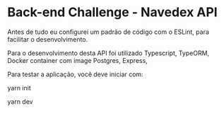 # Back-end Challenge - Navedex API

Antes de tudo eu configurei um padrão de código com o ESLint, para facilitar o desenvolvimento.

Para o desenvolvimento desta API foi utilizado Typescript, TypeORM, Docker container com image Postgres, Express,

Para testar a aplicação, você deve iniciar com:

yarn init

yarn dev

